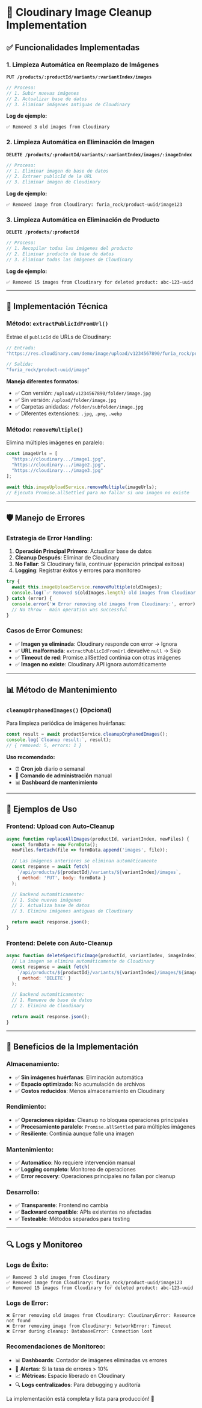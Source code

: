 # 🧹 Cloudinary Image Cleanup Implementation

## ✅ **Funcionalidades Implementadas**

### **1. Limpieza Automática en Reemplazo de Imágenes**
**`PUT /products/:productId/variants/:variantIndex/images`**

```typescript
// Proceso:
// 1. Subir nuevas imágenes
// 2. Actualizar base de datos
// 3. Eliminar imágenes antiguas de Cloudinary
```

**Log de ejemplo:**
```
✅ Removed 3 old images from Cloudinary
```

### **2. Limpieza Automática en Eliminación de Imagen**
**`DELETE /products/:productId/variants/:variantIndex/images/:imageIndex`**

```typescript
// Proceso:
// 1. Eliminar imagen de base de datos
// 2. Extraer publicId de la URL
// 3. Eliminar imagen de Cloudinary
```

**Log de ejemplo:**
```
✅ Removed image from Cloudinary: furia_rock/product-uuid/image123
```

### **3. Limpieza Automática en Eliminación de Producto**
**`DELETE /products/:productId`**

```typescript
// Proceso:
// 1. Recopilar todas las imágenes del producto
// 2. Eliminar producto de base de datos
// 3. Eliminar todas las imágenes de Cloudinary
```

**Log de ejemplo:**
```
✅ Removed 15 images from Cloudinary for deleted product: abc-123-uuid
```

---

## 🔧 **Implementación Técnica**

### **Método: `extractPublicIdFromUrl()`**
Extrae el `publicId` de URLs de Cloudinary:

```typescript
// Entrada:
"https://res.cloudinary.com/demo/image/upload/v1234567890/furia_rock/product-uuid/image.jpg"

// Salida:
"furia_rock/product-uuid/image"
```

**Maneja diferentes formatos:**
- ✅ Con versión: `/upload/v1234567890/folder/image.jpg`
- ✅ Sin versión: `/upload/folder/image.jpg`
- ✅ Carpetas anidadas: `/folder/subfolder/image.jpg`
- ✅ Diferentes extensiones: `.jpg`, `.png`, `.webp`

### **Método: `removeMultiple()`**
Elimina múltiples imágenes en paralelo:

```typescript
const imageUrls = [
  "https://cloudinary.../image1.jpg",
  "https://cloudinary.../image2.jpg",
  "https://cloudinary.../image3.jpg"
];

await this.imageUploadService.removeMultiple(imageUrls);
// Ejecuta Promise.allSettled para no fallar si una imagen no existe
```

---

## 🛡️ **Manejo de Errores**

### **Estrategia de Error Handling:**
1. **Operación Principal Primero**: Actualizar base de datos
2. **Cleanup Después**: Eliminar de Cloudinary
3. **No Fallar**: Si Cloudinary falla, continuar (operación principal exitosa)
4. **Logging**: Registrar éxitos y errores para monitoreo

```typescript
try {
  await this.imageUploadService.removeMultiple(oldImages);
  console.log(`✅ Removed ${oldImages.length} old images from Cloudinary`);
} catch (error) {
  console.error('❌ Error removing old images from Cloudinary:', error);
  // No throw - main operation was successful
}
```

### **Casos de Error Comunes:**
- ✅ **Imagen ya eliminada**: Cloudinary responde con error → Ignora
- ✅ **URL malformada**: `extractPublicIdFromUrl` devuelve `null` → Skip
- ✅ **Timeout de red**: Promise.allSettled continúa con otras imágenes
- ✅ **Imagen no existe**: Cloudinary API ignora automáticamente

---

## 📊 **Método de Mantenimiento**

### **`cleanupOrphanedImages()`** (Opcional)
Para limpieza periódica de imágenes huérfanas:

```typescript
const result = await productService.cleanupOrphanedImages();
console.log(`Cleanup result:`, result);
// { removed: 5, errors: 1 }
```

**Uso recomendado:**
- ⏰ **Cron job** diario o semanal
- 🔧 **Comando de administración** manual
- 📊 **Dashboard de mantenimiento**

---

## 🚀 **Ejemplos de Uso**

### **Frontend: Upload con Auto-Cleanup**
```javascript
async function replaceAllImages(productId, variantIndex, newFiles) {
  const formData = new FormData();
  newFiles.forEach(file => formData.append('images', file));

  // Las imágenes anteriores se eliminan automáticamente
  const response = await fetch(
    `/api/products/${productId}/variants/${variantIndex}/images`,
    { method: 'PUT', body: formData }
  );

  // Backend automáticamente:
  // 1. Sube nuevas imágenes
  // 2. Actualiza base de datos  
  // 3. Elimina imágenes antiguas de Cloudinary

  return await response.json();
}
```

### **Frontend: Delete con Auto-Cleanup**
```javascript
async function deleteSpecificImage(productId, variantIndex, imageIndex) {
  // La imagen se elimina automáticamente de Cloudinary
  const response = await fetch(
    `/api/products/${productId}/variants/${variantIndex}/images/${imageIndex}`,
    { method: 'DELETE' }
  );

  // Backend automáticamente:
  // 1. Remueve de base de datos
  // 2. Elimina de Cloudinary

  return await response.json();
}
```

---

## 🎯 **Beneficios de la Implementación**

### **Almacenamiento:**
- ✅ **Sin imágenes huérfanas**: Eliminación automática
- ✅ **Espacio optimizado**: No acumulación de archivos
- ✅ **Costos reducidos**: Menos almacenamiento en Cloudinary

### **Rendimiento:**
- ✅ **Operaciones rápidas**: Cleanup no bloquea operaciones principales
- ✅ **Procesamiento paralelo**: `Promise.allSettled` para múltiples imágenes
- ✅ **Resiliente**: Continúa aunque falle una imagen

### **Mantenimiento:**
- ✅ **Automático**: No requiere intervención manual
- ✅ **Logging completo**: Monitoreo de operaciones
- ✅ **Error recovery**: Operaciones principales no fallan por cleanup

### **Desarrollo:**
- ✅ **Transparente**: Frontend no cambia
- ✅ **Backward compatible**: APIs existentes no afectadas
- ✅ **Testeable**: Métodos separados para testing

---

## 🔍 **Logs y Monitoreo**

### **Logs de Éxito:**
```
✅ Removed 3 old images from Cloudinary
✅ Removed image from Cloudinary: furia_rock/product-uuid/image123
✅ Removed 15 images from Cloudinary for deleted product: abc-123-uuid
```

### **Logs de Error:**
```
❌ Error removing old images from Cloudinary: CloudinaryError: Resource not found
❌ Error removing image from Cloudinary: NetworkError: Timeout
❌ Error during cleanup: DatabaseError: Connection lost
```

### **Recomendaciones de Monitoreo:**
- 📊 **Dashboards**: Contador de imágenes eliminadas vs errores
- 🚨 **Alertas**: Si la tasa de errores > 10%
- 📈 **Métricas**: Espacio liberado en Cloudinary
- 🔍 **Logs centralizados**: Para debugging y auditoría

La implementación está completa y lista para producción! 🎉